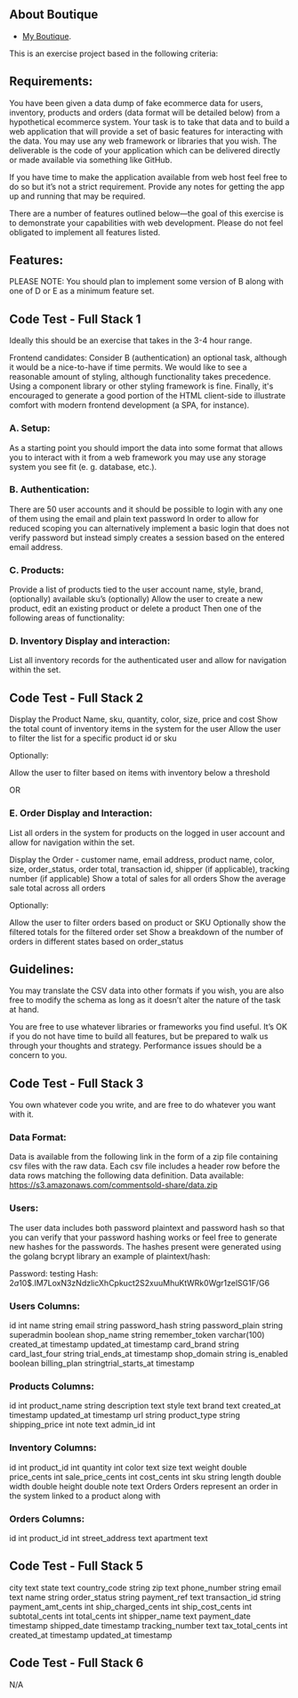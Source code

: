 ## About Boutique

- [My Boutique](https://myboutique.local).

This is an exercise project based in the following criteria:

## Requirements:
You have been given a data dump of fake ecommerce data for users, inventory,
products and orders (data format will be detailed below) from a hypothetical
ecommerce system. Your task is to take that data and to build a web application
that will provide a set of basic features for interacting with the data.
You may use any web framework or libraries that you wish. The deliverable is the
code of your application which can be delivered directly or made available via
something like GitHub.

If you have time to make the application available from web host feel free to do so
but it’s not a strict requirement. Provide any notes for getting the app up and
running that may be required.

There are a number of features outlined below—the goal of this exercise is to
demonstrate your capabilities with web development. Please do not feel obligated
to implement all features listed.

## Features:
PLEASE NOTE: You should plan to implement some version of B along with one
of D or E as a minimum feature set.

## Code Test - Full Stack 1
Ideally this should be an exercise that takes in the 3-4 hour range.

Frontend candidates: Consider B (authentication) an optional task,
although it would be a nice-to-have if time permits. We would like to see
a reasonable amount of styling, although functionality takes precedence.
Using a component library or other styling framework is fine. Finally, it's
encouraged to generate a good portion of the HTML client-side to
illustrate comfort with modern frontend development (a SPA, for
instance).

### A. Setup:
As a starting point you should import the data into some format that allows you to
interact with it from a web framework you may use any storage system you see fit
(e. g. database, etc.).

### B. Authentication:
There are 50 user accounts and it should be possible to login with any one of
them using the email and plain text password
In order to allow for reduced scoping you can alternatively implement a basic
login that does not verify password but instead simply creates a session
based on the entered email address.

### C. Products:
Provide a list of products tied to the user account
name, style, brand, (optionally) available sku’s
(optionally) Allow the user to create a new product, edit an existing product or
delete a product
Then one of the following areas of functionality:

### D. Inventory Display and interaction:
List all inventory records for the authenticated user and allow for navigation within the set.


## Code Test - Full Stack 2
Display the Product Name, sku, quantity, color, size, price and cost
Show the total count of inventory items in the system for the user
Allow the user to filter the list for a specific product id or sku

Optionally:

Allow the user to filter based on items with inventory below a threshold

OR

### E. Order Display and Interaction:
List all orders in the system for products on the logged in user account and
allow for navigation within the set.

Display the Order - customer name, email address, product name,
color, size, order_status, order total, transaction id, shipper (if
applicable), tracking number (if applicable)
Show a total of sales for all orders
Show the average sale total across all orders

Optionally:

Allow the user to filter orders based on product or SKU
Optionally show the filtered totals for the filtered order set
Show a breakdown of the number of orders in different states based on
order_status

## Guidelines:
You may translate the CSV data into other formats if you wish, you are also
free to modify the schema as long as it doesn’t alter the nature of the task at
hand.

You are free to use whatever libraries or frameworks you find useful. It’s OK if you do not have time to build all features, but be prepared to walk us
through your thoughts and strategy. Performance issues should be a concern to you.

## Code Test - Full Stack 3
You own whatever code you write, and are free to do whatever you want with
it.

### Data Format:

Data is available from the following link in the form of a zip file containing csv files
with the raw data. Each csv file includes a header row before the data rows
matching the following data definition.
Data available: https://s3.amazonaws.com/commentsold-share/data.zip

### Users:

The user data includes both password plaintext and password hash so that you
can verify that your password hashing works or feel free to generate new hashes
for the passwords. The hashes present were generated using the golang bcrypt
library an example of plaintext/hash:

Password: testing
Hash: $2a$10$.IM7LoxN3zNdzlicXhCpkuct2S2xuuMhuKtWRk0Wgr1zelSG1F/G6

### Users Columns:
id int
name string
email string
password_hash string
password_plain string
superadmin boolean
shop_name string
remember_token varchar(100)
created_at timestamp
updated_at timestamp
card_brand string
card_last_four string
trial_ends_at timestamp
shop_domain string
is_enabled boolean
billing_plan stringtrial_starts_at timestamp

### Products Columns:
id int
product_name string
description text
style text
brand text
created_at timestamp
updated_at timestamp
url string
product_type string
shipping_price int
note text
admin_id int

### Inventory Columns:
id int
product_id int
quantity int
color text
size text
weight double
price_cents int
sale_price_cents int
cost_cents int
sku string
length double
width double
height double
note text
Orders
Orders represent an order in the system linked to a product along with

### Orders Columns:
id int
product_id int
street_address text
apartment text

## Code Test - Full Stack 5
city text
state text
country_code string 
zip text
phone_number string
email text
name string
order_status string
payment_ref text
transaction_id string
payment_amt_cents int
ship_charged_cents int
ship_cost_cents int
subtotal_cents int 
total_cents int
shipper_name text
payment_date timestamp
shipped_date timestamp
tracking_number text
tax_total_cents int 
created_at timestamp 
updated_at timestamp

## Code Test - Full Stack 6
N/A